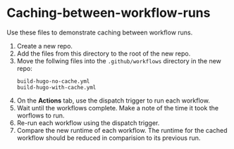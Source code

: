 # Caching-between-workflow-runs
Use these files to demonstrate caching between workflow runs.

1. Create a new repo.
1. Add the files from this directory to the root of the new repo.
1. Move the follwing files into the `.github/workflows` directory in the new repo:
    ```
    build-hugo-no-cache.yml
    build-hugo-with-cache.yml
    ```
1. On the **Actions** tab, use the dispatch trigger to run each workflow.
1. Wait until the workflows complete.  Make a note of the time it took the worflows to run.
1. Re-run each workflow using the dispatch trigger.
1. Compare the new runtime of each workflow. The runtime for the cached workflow should be reduced in comparision to its previous run.
